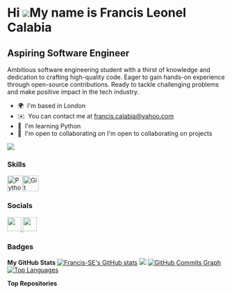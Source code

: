 Hi ![](https://user-images.githubusercontent.com/18350557/176309783-0785949b-9127-417c-8b55-ab5a4333674e.gif)My name is Francis Leonel Calabia
==============================================================================================================================================

Aspiring Software Engineer
--------------------------

Ambitious software engineering student with a thirst of knowledge and dedication to crafting high-quality code. Eager to gain hands-on experience through open-source contributions. Ready to tackle challenging problems and make positive impact in the tech industry.

*   🌍  I'm based in London
*   ✉️  You can contact me at [francis.calabia@yahoo.com](mailto:francis.calabia@yahoo.com)
*   🧠  I'm learning Python
*   🤝  I'm open to collaborating on I'm open to collaborating on projects

<a href="https://www.github.com/Francis-SE" target="_blank" rel="noreferrer"><img
                  src="https://img.shields.io/github/followers/Francis-SE?logo=github&style=for-the-badge&color=0891b2&labelColor=1c1917" /></a>
                  
### Skills 
<p align="left">
<a href="https://www.python.org/" target="_blank" rel="noreferrer"><img src="https://raw.githubusercontent.com/danielcranney/readme-generator/main/public/icons/skills/python-colored.svg" width="36" height="36" alt="Python" /></a><a href="https://git-scm.com/" target="_blank" rel="noreferrer"><img src="https://raw.githubusercontent.com/danielcranney/readme-generator/main/public/icons/skills/git-colored.svg" width="36" height="36" alt="Git" /></a>
                    </p>
                    
### Socials
                                 
<p align="left">
<a href="https://www.github.com/Francis-SE" target="_blank" rel="noreferrer">
<picture>
<source media="(prefers-color-scheme: dark)" srcset="https://raw.githubusercontent.com/danielcranney/readme-generator/main/public/icons/socials/github-dark.svg" />
<source media="(prefers-color-scheme: light)" srcset="https://raw.githubusercontent.com/danielcranney/readme-generator/main/public/icons/socials/github.svg" />
<img src="https://raw.githubusercontent.com/danielcranney/readme-generator/main/public/icons/socials/github.svg" width="32" height="32" />
</picture></a><a href="https://www.linkedin.com/in/francis-leonel-calabia-472916288" target="_blank" rel="noreferrer"><picture>
<source media="(prefers-color-scheme: dark)" srcset="https://raw.githubusercontent.com/danielcranney/readme-generator/main/public/icons/socials/linkedin-dark.svg" />
<source media="(prefers-color-scheme: light)" srcset="https://raw.githubusercontent.com/danielcranney/readme-generator/main/public/icons/socials/linkedin.svg" />
<img src="https://raw.githubusercontent.com/danielcranney/readme-generator/main/public/icons/socials/linkedin.svg" width="32" height="32" />
</picture>
</a></p>
                    
### Badges<b>

My GitHub Stats</b>
<a href="http://www.github.com/Francis-SE"><img src="https://github-readme-stats.vercel.app/api?username=Francis-SE&show_icons=true&hide=&count_private=true&title_color=0891b2&text_color=ffffff&icon_color=0891b2&bg_color=1c1917&hide_border=true&show_icons=true" alt="Francis-SE's GitHub stats" /></a>
<a href="http://www.github.com/Francis-SE"><img src="https://github-readme-streak-stats.herokuapp.com/?user=Francis-SE&stroke=ffffff&background=1c1917&ring=0891b2&fire=0891b2&currStreakNum=ffffff&currStreakLabel=0891b2&sideNums=ffffff&sideLabels=ffffff&dates=ffffff&hide_border=true" /></a>
<a href="http://www.github.com/Francis-SE"><img src="https://github-readme-activity-graph.cyclic.app/graph?username=Francis-SE&bg_color=1c1917&color=ffffff&line=0891b2&point=ffffff&area_color=1c1917&area=true&hide_border=true&custom_title=GitHub%20Commits%20Graph" alt="GitHub Commits Graph" /></a>
<a href="https://github.com/Francis-SE" align="left"><img src="https://github-readme-stats.vercel.app/api/top-langs/?username=Francis-SE&langs_count=10&title_color=0891b2&text_color=ffffff&icon_color=0891b2&bg_color=1c1917&hide_border=true&locale=en&custom_title=Top%20%Languages" alt="Top Languages" /></a>

<b>Top Repositories</b>

<div width="100%" align="center"></div><br /><br /><br /><br /><br /><br /><br />
